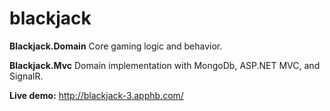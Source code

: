 # blackjack

**Blackjack.Domain** 
Core gaming logic and behavior.

**Blackjack.Mvc**
Domain implementation with MongoDb, ASP.NET MVC, and SignalR.

**Live demo:**
http://blackjack-3.apphb.com/
